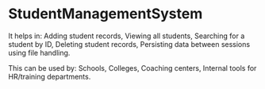 # StudentManagementSystem
It helps in:
Adding student records,
Viewing all students,
Searching for a student by ID,
Deleting student records,
Persisting data between sessions using file handling.

This can be used by:
Schools,
Colleges,
Coaching centers,
Internal tools for HR/training departments.

